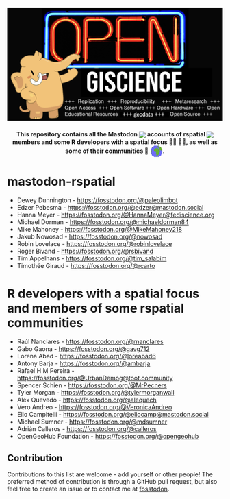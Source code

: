 ![](./geomastadon.png)

<h4 align="center">This repository contains all the Mastodon <img src="https://emojipedia-us.s3.dualstack.us-west-1.amazonaws.com/thumbs/240/microsoft/319/mammoth_1f9a3.png" align="center" width="25px"/> accounts of rspatial <img src="https://avatars.githubusercontent.com/u/25086656?s=200&v=4" align="center" width="25px"/> members and some R developers with a spatial focus 👩‍💻 👨‍💻, as well as some of their communities 📣 <img src="https://raw.githubusercontent.com/ambarja/Workshop-MasterGIS2021/gh-pages/img/globe.gif" align="center" width="30px"/>.</h4>


# mastodon-rspatial

- Dewey Dunnington - https://fosstodon.org/@paleolimbot
- Edzer Pebesma - https://fosstodon.org/@edzer@mastodon.social
- Hanna Meyer - https://fosstodon.org/@HannaMeyer@fediscience.org
- Michael Dorman - https://fosstodon.org/@michaeldorman84
- Mike Mahoney - https://fosstodon.org/@MikeMahoney218
- Jakub Nowosad - https://fosstodon.org/@nowosad
- Robin Lovelace - https://fosstodon.org/@robinlovelace
- Roger Bivand - https://fosstodon.org/@rsbivand
- Tim Appelhans - https://fosstodon.org/@tim_salabim
- Timothée Giraud - https://fosstodon.org/@rcarto

# R developers with a spatial focus and members of some rspatial communities

- Raúl Nanclares - https://fosstodon.org/@rnanclares
- Gabo Gaona - https://fosstodon.org/@gavg712
- Lorena Abad - https://fosstodon.org/@loreabad6
- Antony Barja - https://fosstodon.org/@ambarja
- Rafael H M Pereira - https://fosstodon.org/@UrbanDemog@toot.community
- Spencer Schien - https://fosstodon.org/@MrPecners
- Tyler Morgan - https://fosstodon.org/@tylermorganwall
- Alex Quevedo - https://fosstodon.org/@alequech
- Vero Andreo - https://fosstodon.org/@VeronicaAndreo
- Elio Campitelli - https://fosstodon.org/@eliocamp@mastodon.social
- Michael Sumner - https://fosstodon.org/@mdsumner
- Adrián Calleros - https://fosstodon.org/@calleros
- OpenGeoHub Foundation - https://fosstodon.org/@opengeohub

## Contribution

Contributions to this list are welcome - add yourself or other people!
The preferred method of contribution is through a GitHub pull request, but also feel free to create an issue or to contact me at [fosstodon](https://fosstodon.org/@nowosad).
